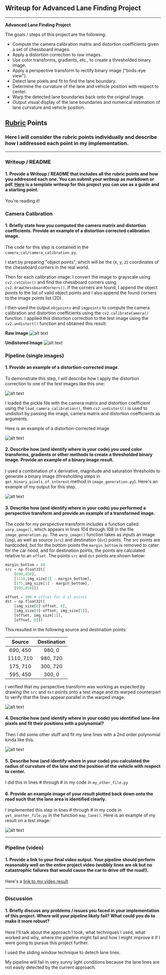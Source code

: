 ## Writeup for Advanced Lane Finding Project

---

**Advanced Lane Finding Project**

The goals / steps of this project are the following:

* Compute the camera calibration matrix and distortion coefficients given a set of chessboard images.
* Apply a distortion correction to raw images.
* Use color transforms, gradients, etc., to create a thresholded binary image.
* Apply a perspective transform to rectify binary image ("birds-eye view").
* Detect lane pixels and fit to find the lane boundary.
* Determine the curvature of the lane and vehicle position with respect to center.
* Warp the detected lane boundaries back onto the original image.
* Output visual display of the lane boundaries and numerical estimation of lane curvature and vehicle position.

[//]: # (Image References)

[image0]: ./camera_cal/calibration1.jpg "Calibration Image"
[image1]: ./output_images/undistort_output.jpg "Undistorted"
[image2]: ./test_images/test1.jpg "Road Transformed"
[image3]: ./output_images/distortion_corrected.jpg "Distortion Corrected"
[image4]: ./output_images/binary_combo.jpg "Binary Example"
[image5]: ./examples/warped_straight_lines.jpg "Warp Example"
[image6]: ./examples/color_fit_lines.jpg "Fit Visual"
[image7]: ./examples/example_output.jpg "Output"
[video1]: ./project_video.mp4 "Video"

## [Rubric](https://review.udacity.com/#!/rubrics/571/view) Points

### Here I will consider the rubric points individually and describe how I addressed each point in my implementation.  

---

### Writeup / README

#### 1. Provide a Writeup / README that includes all the rubric points and how you addressed each one.  You can submit your writeup as markdown or pdf.  [Here](https://github.com/udacity/CarND-Advanced-Lane-Lines/blob/master/writeup_template.md) is a template writeup for this project you can use as a guide and a starting point.  

You're reading it!

### Camera Calibration

#### 1. Briefly state how you computed the camera matrix and distortion coefficients. Provide an example of a distortion corrected calibration image.

The code for this step is contained in the  `camera_cal/camera_calibration.py`.  

I start by preparing "object points", which will be the (x, y, z) coordinates of the chessboard corners in the real world.

Then for each calibration image: I convert the image to grayscale using `cv2.cvtColor()` and find the chessboard corners using `cv2.drawChessboardCorners()`. If the corners are found, I append the object points to the list of valid object points and I also append the found corners to the image points list (2D).

I then used the output `objpoints` and `imgpoints` to compute the camera calibration and distortion coefficients using the `cv2.calibrateCamera()` function.  I applied this distortion correction to the test image using the `cv2.undistort()` function and obtained this result: 

**Raw Image**
![alt text][image0]

**Undistored Image**
![alt text][image1]

### Pipeline (single images)

#### 1. Provide an example of a distortion-corrected image.

To demonstrate this step, I will describe how I apply the distortion correction to one of the test images like this one:

![alt text][image2]

I loaded the pickle file with the camera matrix and distortion coefficient using the `load_camera_calibration()`, then `cv2.undistort()` is used to undistort by passing the image, camera matrix and distortion coefficients as arguments.

Here is an example of a distortion-corrected image

![alt text][image3]

#### 2. Describe how (and identify where in your code) you used color transforms, gradients or other methods to create a thresholded binary image.  Provide an example of a binary image result.

I used a combination of x derivative, magnitude and saturation thresholds to generate a binary image (thresholding steps in `get_binary_pixels_of_interest` method in `image_generation.py`).  Here's an example of my output for this step.

![alt text][image4]

#### 3. Describe how (and identify where in your code) you performed a perspective transform and provide an example of a transformed image.

The code for my perspective transform includes a function called `warp_image()`, which appears in lines 104 through 108 in the file `image_generation.py`.  The `warp_image()` function takes as inputs an image (`img`), as well as source (`src`) and destination (`dst`) points. The src points are hardcoded, but for the bottom points the `margin_bottom` is removed to cater for the car hood, and for destination points, the points are calculated relative to an `offset`. The points `src` and `dst` points are shown below:

```python
margin_bottom = 40
src = np.float32([
	[690,450],
	[1110,img_size[1] - margin_bottom],
	[175,img_size[1] - margin_bottom],
	[595,450]])

offset = 300 # offset for d	st points
dst = np.float32([
	[img_size[0]-offset, 0],
	[img_size[0]-offset, img_size[1]],
    [offset, img_size[1]],
    [offset, 0]])
```

This resulted in the following source and destination points:

| Source        | Destination   | 
|:-------------:|:-------------:| 
| 690,  450     | 980, 0        | 
| 1110, 710     | 980, 720      |
| 175,  710     | 300, 720      |
| 595,  450     | 300, 0        |

I verified that my perspective transform was working as expected by drawing the `src` and `dst` points onto a test image and its warped counterpart to verify that the lines appear parallel in the warped image.

![alt text][image5]

#### 4. Describe how (and identify where in your code) you identified lane-line pixels and fit their positions with a polynomial?

Then I did some other stuff and fit my lane lines with a 2nd order polynomial kinda like this:

![alt text][image5]

#### 5. Describe how (and identify where in your code) you calculated the radius of curvature of the lane and the position of the vehicle with respect to center.

I did this in lines # through # in my code in `my_other_file.py`

#### 6. Provide an example image of your result plotted back down onto the road such that the lane area is identified clearly.

I implemented this step in lines # through # in my code in `yet_another_file.py` in the function `map_lane()`.  Here is an example of my result on a test image:

![alt text][image6]

---

### Pipeline (video)

#### 1. Provide a link to your final video output.  Your pipeline should perform reasonably well on the entire project video (wobbly lines are ok but no catastrophic failures that would cause the car to drive off the road!).

Here's a [link to my video result](./project_video_result.mp4)

---

### Discussion

#### 1. Briefly discuss any problems / issues you faced in your implementation of this project.  Where will your pipeline likely fail?  What could you do to make it more robust?

Here I'll talk about the approach I took, what techniques I used, what worked and why, where the pipeline might fail and how I might improve it if I were going to pursue this project further.

I used the sliding window technique to detech lane lines.

My pipeline will fail in very sunny light conditions because the lane lines are not easily detected by the current approach.


